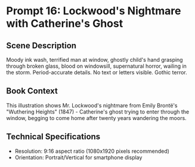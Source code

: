 # Prompt 16: Lockwood's Nightmare with Catherine's Ghost

## Scene Description
Moody ink wash, terrified man at window, ghostly child's hand grasping through broken glass, blood on windowsill, supernatural horror, wailing in the storm. Period-accurate details. No text or letters visible. Gothic terror.

## Book Context
This illustration shows Mr. Lockwood's nightmare from Emily Brontë's "Wuthering Heights" (1847) - Catherine's ghost trying to enter through the window, begging to come home after twenty years wandering the moors.

## Technical Specifications
- Resolution: 9:16 aspect ratio (1080x1920 pixels recommended)
- Orientation: Portrait/Vertical for smartphone display